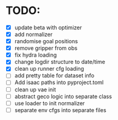 # TODO:

- [x] update beta with optimizer
- [x] add normalizer
- [x] randomise goal positions
- [x] remove gripper from obs
- [x] fix hydra loading
- [x] change logdir structure to date/time
- [x] clean up runner cfg loading
- [ ] add pretty table for dataset info
- [ ] Add isaac paths into pyproject.toml
- [ ] clean up vae init
- [ ] abstract geco logic into separate class
- [ ] use loader to init normalizer
- [ ] separate env cfgs into separate files

